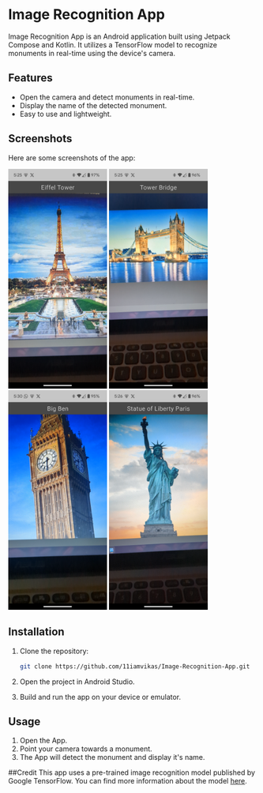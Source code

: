 # Image Recognition App

Image Recognition App is an Android application built using Jetpack Compose and Kotlin. It utilizes a TensorFlow model to recognize monuments in real-time using the device's camera.

## Features

- Open the camera and detect monuments in real-time.
- Display the name of the detected monument.
- Easy to use and lightweight.

## Screenshots

Here are some screenshots of the app:

<img src=https://github.com/11iamvikas/Image-Recognition-App/blob/master/app/src/main/assets/img_2.png width="200"/> <img src=https://github.com/11iamvikas/Image-Recognition-App/blob/master/app/src/main/assets/img_1.png width="200"/> <img src=https://github.com/11iamvikas/Image-Recognition-App/blob/master/app/src/main/assets/img_3.png width="200"/> <img src=https://github.com/11iamvikas/Image-Recognition-App/blob/master/app/src/main/assets/img_4.png width="200"/>

## Installation

1. Clone the repository:

   ```bash
   git clone https://github.com/11iamvikas/Image-Recognition-App.git
2. Open the project in Android Studio.
3. Build and run the app on your device or emulator.

## Usage
1. Open the App.
2. Point your camera towards a monument.
3. The App will detect the monument and display it's name.

##Credit
This app uses a pre-trained image recognition model published by Google TensorFlow. You can find more information about the model [here](https://www.kaggle.com/models/google/landmarks/tfLite/classifier-europe-v1/1?tfhub-redirect=true).
